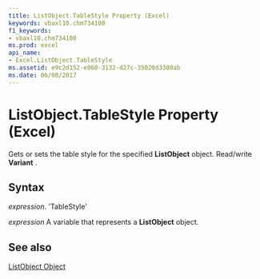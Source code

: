 ```yaml
---
title: ListObject.TableStyle Property (Excel)
keywords: vbaxl10.chm734100
f1_keywords:
- vbaxl10.chm734100
ms.prod: excel
api_name:
- Excel.ListObject.TableStyle
ms.assetid: e9c2d152-e060-3132-d27c-35020d3380ab
ms.date: 06/08/2017
---
```



# ListObject.TableStyle Property (Excel)

Gets or sets the table style for the specified  **ListObject** object. Read/write **Variant** .


## Syntax

 _expression_. 'TableStyle'

 _expression_ A variable that represents a **ListObject** object.


## See also


[ListObject Object](Excel.ListObject.md)

